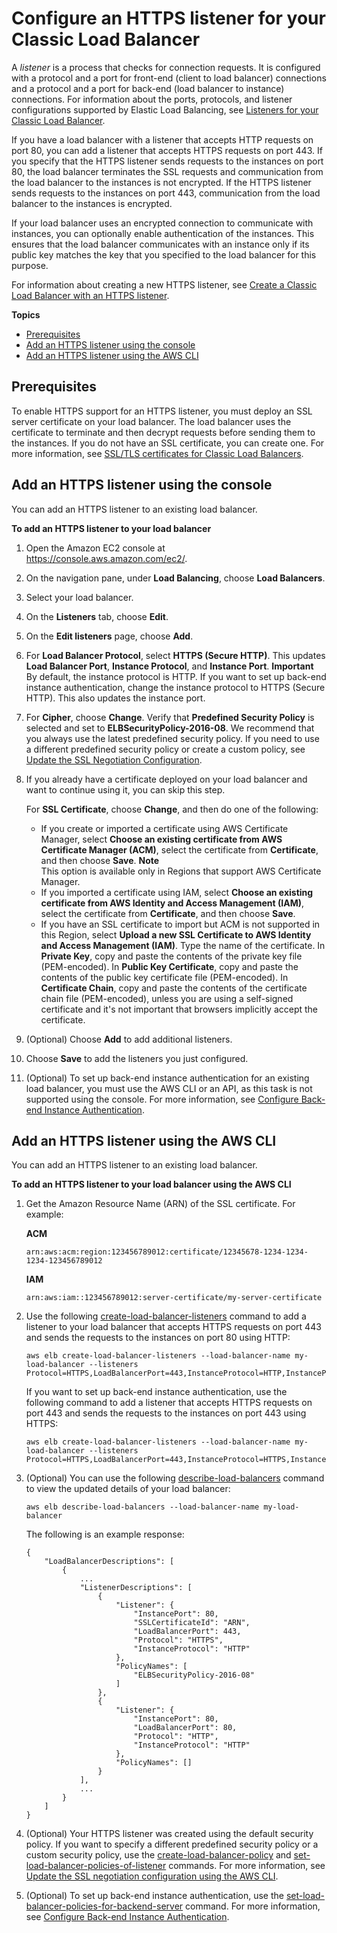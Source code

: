 # Configure an HTTPS listener for your Classic Load Balancer<a name="elb-add-or-delete-listeners"></a>

A *listener* is a process that checks for connection requests\. It is configured with a protocol and a port for front\-end \(client to load balancer\) connections and a protocol and a port for back\-end \(load balancer to instance\) connections\. For information about the ports, protocols, and listener configurations supported by Elastic Load Balancing, see [Listeners for your Classic Load Balancer](elb-listener-config.md)\.

If you have a load balancer with a listener that accepts HTTP requests on port 80, you can add a listener that accepts HTTPS requests on port 443\. If you specify that the HTTPS listener sends requests to the instances on port 80, the load balancer terminates the SSL requests and communication from the load balancer to the instances is not encrypted\. If the HTTPS listener sends requests to the instances on port 443, communication from the load balancer to the instances is encrypted\.

If your load balancer uses an encrypted connection to communicate with instances, you can optionally enable authentication of the instances\. This ensures that the load balancer communicates with an instance only if its public key matches the key that you specified to the load balancer for this purpose\.

For information about creating a new HTTPS listener, see [Create a Classic Load Balancer with an HTTPS listener](elb-create-https-ssl-load-balancer.md)\.

**Topics**
+ [Prerequisites](#add-listener-prerequisites)
+ [Add an HTTPS listener using the console](#add-listener-console)
+ [Add an HTTPS listener using the AWS CLI](#add-listener-cli)

## Prerequisites<a name="add-listener-prerequisites"></a>

To enable HTTPS support for an HTTPS listener, you must deploy an SSL server certificate on your load balancer\. The load balancer uses the certificate to terminate and then decrypt requests before sending them to the instances\. If you do not have an SSL certificate, you can create one\. For more information, see [SSL/TLS certificates for Classic Load Balancers](ssl-server-cert.md)\.

## Add an HTTPS listener using the console<a name="add-listener-console"></a>

You can add an HTTPS listener to an existing load balancer\.

**To add an HTTPS listener to your load balancer**

1. Open the Amazon EC2 console at [https://console\.aws\.amazon\.com/ec2/](https://console.aws.amazon.com/ec2/)\.

1. On the navigation pane, under **Load Balancing**, choose **Load Balancers**\.

1. Select your load balancer\.

1. On the **Listeners** tab, choose **Edit**\.

1. On the **Edit listeners** page, choose **Add**\.

1. For **Load Balancer Protocol**, select **HTTPS \(Secure HTTP\)**\. This updates **Load Balancer Port**, **Instance Protocol**, and **Instance Port**\.
**Important**  
By default, the instance protocol is HTTP\. If you want to set up back\-end instance authentication, change the instance protocol to HTTPS \(Secure HTTP\)\. This also updates the instance port\.

1. For **Cipher**, choose **Change**\. Verify that **Predefined Security Policy** is selected and set to **ELBSecurityPolicy\-2016\-08**\. We recommend that you always use the latest predefined security policy\. If you need to use a different predefined security policy or create a custom policy, see [Update the SSL Negotiation Configuration](ssl-config-update.md#ssl-config-update-console)\.

1. If you already have a certificate deployed on your load balancer and want to continue using it, you can skip this step\.

   For **SSL Certificate**, choose **Change**, and then do one of the following:
   + If you create or imported a certificate using AWS Certificate Manager, select **Choose an existing certificate from AWS Certificate Manager \(ACM\)**, select the certificate from **Certificate**, and then choose **Save**\.
**Note**  
This option is available only in Regions that support AWS Certificate Manager\.
   + If you imported a certificate using IAM, select **Choose an existing certificate from AWS Identity and Access Management \(IAM\)**, select the certificate from **Certificate**, and then choose **Save**\.
   + If you have an SSL certificate to import but ACM is not supported in this Region, select **Upload a new SSL Certificate to AWS Identity and Access Management \(IAM\)**\. Type the name of the certificate\. In **Private Key**, copy and paste the contents of the private key file \(PEM\-encoded\)\. In **Public Key Certificate**, copy and paste the contents of the public key certificate file \(PEM\-encoded\)\. In **Certificate Chain**, copy and paste the contents of the certificate chain file \(PEM\-encoded\), unless you are using a self\-signed certificate and it's not important that browsers implicitly accept the certificate\.

1. \(Optional\) Choose **Add** to add additional listeners\.

1. Choose **Save** to add the listeners you just configured\.

1. \(Optional\) To set up back\-end instance authentication for an existing load balancer, you must use the AWS CLI or an API, as this task is not supported using the console\. For more information, see [Configure Back\-end Instance Authentication](elb-create-https-ssl-load-balancer.md#configure_backendauth_clt)\.

## Add an HTTPS listener using the AWS CLI<a name="add-listener-cli"></a>

You can add an HTTPS listener to an existing load balancer\.

**To add an HTTPS listener to your load balancer using the AWS CLI**

1. Get the Amazon Resource Name \(ARN\) of the SSL certificate\. For example:

   **ACM**

   ```
   arn:aws:acm:region:123456789012:certificate/12345678-1234-1234-1234-123456789012
   ```

   **IAM**

   ```
   arn:aws:iam::123456789012:server-certificate/my-server-certificate
   ```

1. Use the following [create\-load\-balancer\-listeners](https://docs.aws.amazon.com/cli/latest/reference/elb/create-load-balancer-listeners.html) command to add a listener to your load balancer that accepts HTTPS requests on port 443 and sends the requests to the instances on port 80 using HTTP:

   ```
   aws elb create-load-balancer-listeners --load-balancer-name my-load-balancer --listeners Protocol=HTTPS,LoadBalancerPort=443,InstanceProtocol=HTTP,InstancePort=80,SSLCertificateId=ARN
   ```

   If you want to set up back\-end instance authentication, use the following command to add a listener that accepts HTTPS requests on port 443 and sends the requests to the instances on port 443 using HTTPS:

   ```
   aws elb create-load-balancer-listeners --load-balancer-name my-load-balancer --listeners Protocol=HTTPS,LoadBalancerPort=443,InstanceProtocol=HTTPS,InstancePort=443,SSLCertificateId=ARN
   ```

1. \(Optional\) You can use the following [describe\-load\-balancers](https://docs.aws.amazon.com/cli/latest/reference/elb/describe-load-balancers.html) command to view the updated details of your load balancer:

   ```
   aws elb describe-load-balancers --load-balancer-name my-load-balancer
   ```

   The following is an example response:

   ```
   {
       "LoadBalancerDescriptions": [
           {
               ...
               "ListenerDescriptions": [
                   {
                       "Listener": {
                           "InstancePort": 80, 
                           "SSLCertificateId": "ARN", 
                           "LoadBalancerPort": 443, 
                           "Protocol": "HTTPS", 
                           "InstanceProtocol": "HTTP"
                       }, 
                       "PolicyNames": [
                           "ELBSecurityPolicy-2016-08"
                       ]
                   }, 
                   {
                       "Listener": {
                           "InstancePort": 80, 
                           "LoadBalancerPort": 80, 
                           "Protocol": "HTTP", 
                           "InstanceProtocol": "HTTP"
                       }, 
                       "PolicyNames": []
                   }
               ], 
               ...
           }
       ]
   }
   ```

1. \(Optional\) Your HTTPS listener was created using the default security policy\. If you want to specify a different predefined security policy or a custom security policy, use the [create\-load\-balancer\-policy](https://docs.aws.amazon.com/cli/latest/reference/elb/create-load-balancer-policy.html) and [set\-load\-balancer\-policies\-of\-listener](https://docs.aws.amazon.com/cli/latest/reference/elb/set-load-balancer-policies-of-listener.html) commands\. For more information, see [Update the SSL negotiation configuration using the AWS CLI](ssl-config-update.md#ssl-config-update-cli)\.

1. \(Optional\) To set up back\-end instance authentication, use the [set\-load\-balancer\-policies\-for\-backend\-server](https://docs.aws.amazon.com/cli/latest/reference/elb/set-load-balancer-policies-for-backend-server.html) command\. For more information, see [Configure Back\-end Instance Authentication](elb-create-https-ssl-load-balancer.md#configure_backendauth_clt)\.